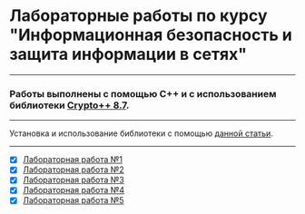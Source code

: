 # Лабораторные работы по курсу "Информационная безопасность и защита информации в сетях"
___
### Работы выполнены с помощью C++ и с использованием библиотеки [Crypto++ 8.7](https://www.cryptopp.com/).
___
Установка и использование библиотеки с помощью [данной статьи](https://www.cryptopp.com/wiki/Linux_(Command_Line)).
___
- [X] [Лабораторная работа №1](./lab1/)
- [X] [Лабораторная работа №2](./lab2/)
- [X] [Лабораторная работа №3](./lab3/)
- [X] [Лабораторная работа №4](./lab4/)
- [X] [Лабораторная работа №5](./lab5/)